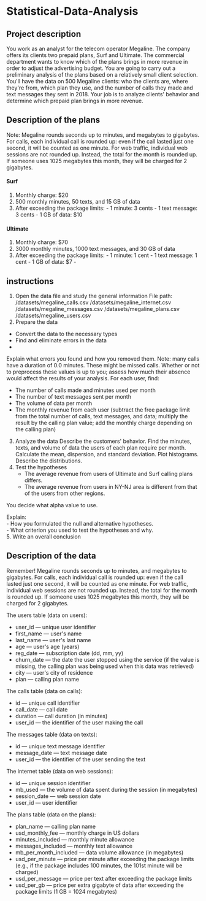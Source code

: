 # Statistical-Data-Analysis

## Project description
You work as an analyst for the telecom operator Megaline. The company offers its clients two prepaid plans, Surf and Ultimate. The commercial department wants to know which of the plans brings in more revenue in order to adjust the advertising budget.
You are going to carry out a preliminary analysis of the plans based on a relatively small client selection. You'll have the data on 500 Megaline clients: who the clients are, where they're from, which plan they use, and the number of calls they made and text messages they sent in 2018. Your job is to analyze clients' behavior and determine which prepaid plan brings in more revenue.

## Description of the plans
Note: Megaline rounds seconds up to minutes, and megabytes to gigabytes. For calls, each individual call is rounded up: even if the call lasted just one second, it will be counted as one minute. For web traffic, individual web sessions are not rounded up. Instead, the total for the month is rounded up. If someone uses 1025 megabytes this month, they will be charged for 2 gigabytes.
#### Surf
  1. Monthly charge: $20
  2. 500 monthly minutes, 50 texts, and 15 GB of data
  3. After exceeding the package limits:
    - 1 minute: 3 cents
    - 1 text message: 3 cents
    - 1 GB of data: $10
#### Ultimate
  1. Monthly charge: $70
  2. 3000 monthly minutes, 1000 text messages, and 30 GB of data
  3. After exceeding the package limits:
    - 1 minute: 1 cent
    - 1 text message: 1 cent
    - 1 GB of data: $7
    - 
## instructions
1. Open the data file and study the general information
File path:
/datasets/megaline_calls.csv 
/datasets/megaline_internet.csv 
/datasets/megaline_messages.csv 
/datasets/megaline_plans.csv
/datasets/megaline_users.csv 
2. Prepare the data
  - Convert the data to the necessary types
  - Find and eliminate errors in the data
  - 
Explain what errors you found and how you removed them. Note: many calls have a duration of 0.0 minutes. These might be missed calls. Whether or not to preprocess these values is up to you; assess how much their absence would affect the results of your analysis.
For each user, find:
  - The number of calls made and minutes used per month
  - The number of text messages sent per month
  - The volume of data per month
  - The monthly revenue from each user (subtract the free package limit from the total number of calls, text messages, and data; multiply the result by the calling plan value; add the monthly charge depending on the calling plan)
3. Analyze the data
Describe the customers' behavior. Find the minutes, texts, and volume of data the users of each plan require per month. Calculate the mean, dispersion, and standard deviation. Plot histograms. Describe the distributions.
4. Test the hypotheses
    - The average revenue from users of Ultimate and Surf calling plans differs.
    - The average revenue from users in NY-NJ area is different from that of the users from other regions.

You decide what alpha value to use.

Explain:  
    - How you formulated the null and alternative hypotheses.  
    - What criterion you used to test the hypotheses and why.  
5. Write an overall conclusion  

## Description of the data
Remember! Megaline rounds seconds up to minutes, and megabytes to gigabytes. For calls, each individual call is rounded up: even if the call lasted just one second, it will be counted as one minute. For web traffic, individual web sessions are not rounded up. Instead, the total for the month is rounded up. If someone uses 1025 megabytes this month, they will be charged for 2 gigabytes.

The users table (data on users):
  - user_id — unique user identifier
  - first_name — user's name
  - last_name — user's last name
  - age — user's age (years)
  - reg_date — subscription date (dd, mm, yy)
  - churn_date — the date the user stopped using the service (if the value is missing, the calling plan was being used when this data was retrieved)
  - city — user's city of residence
  - plan — calling plan name

The calls table (data on calls):
  - id — unique call identifier
  - call_date — call date
  - duration — call duration (in minutes)
  - user_id — the identifier of the user making the call

The messages table (data on texts):
  - id — unique text message identifier
  - message_date — text message date
  - user_id — the identifier of the user sending the text

The internet table (data on web sessions):
  - id — unique session identifier
  - mb_used — the volume of data spent during the session (in megabytes)
  - session_date — web session date
  - user_id — user identifier

The plans table (data on the plans):
  - plan_name — calling plan name
  - usd_monthly_fee — monthly charge in US dollars
  - minutes_included — monthly minute allowance
  - messages_included — monthly text allowance
  - mb_per_month_included — data volume allowance (in megabytes)
  - usd_per_minute — price per minute after exceeding the package limits (e.g., if the package includes 100 minutes, the 101st minute will be charged)
  - usd_per_message — price per text after exceeding the package limits
  - usd_per_gb — price per extra gigabyte of data after exceeding the package limits (1 GB = 1024 megabytes)
